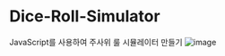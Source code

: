 # Dice-Roll-Simulator
JavaScript를 사용하여 주사위 룰 시뮬레이터 만들기
![image](https://github.com/leeyongha2006/Dice-Roll-Simulator/assets/126844590/a8937a86-c2fd-45dc-89f5-6a7f12bc0f93)

